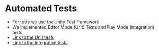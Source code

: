 # Automated Tests
- For tests we use the Unity Test Framework
- We implemented Editor Mode (Unit) Tests and Play Mode (integration) tests
- [Link to the Unit tests](Assets/Editor)
- [Link to the Integration tests](Assets/Playmode)
